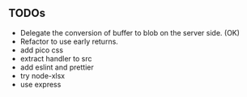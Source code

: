 ## TODOs

- Delegate the conversion of buffer to blob on the server side. (OK)
- Refactor to use early returns.
- add pico css
- extract handler to src
- add eslint and prettier
- try node-xlsx
- use express
